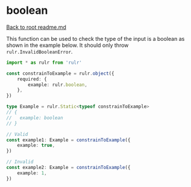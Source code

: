 # boolean

[Back to root readme.md](../../../readme.md)

This function can be used to check the type of the input is a boolean as shown in the example below. It should only throw `rulr.InvalidBooleanError`.

```ts
import * as rulr from 'rulr'

const constrainToExample = rulr.object({
	required: {
		example: rulr.boolean,
	},
})

type Example = rulr.Static<typeof constrainToExample>
// {
//   example: boolean
// }

// Valid
const example1: Example = constrainToExample({
	example: true,
})

// Invalid
const example2: Example = constrainToExample({
	example: 1,
})
```
